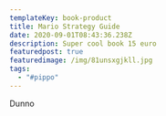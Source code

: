 ```yaml
---
templateKey: book-product
title: Mario Strategy Guide
date: 2020-09-01T08:43:36.238Z
description: Super cool book 15 euro
featuredpost: true
featuredimage: /img/81unsxgjkll.jpg
tags:
  - "#pippo"
---
```

Dunno
